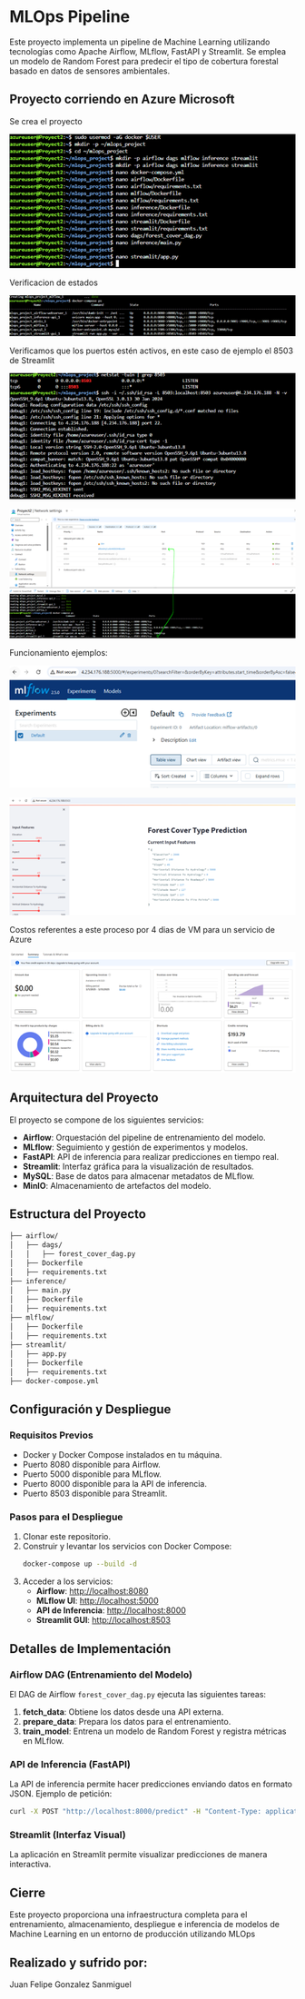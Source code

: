 # MLOps Pipeline

Este proyecto implementa un pipeline de Machine Learning utilizando tecnologías como Apache Airflow, MLflow, FastAPI y Streamlit. Se emplea un modelo de Random Forest para predecir el tipo de cobertura forestal basado en datos de sensores ambientales.

## Proyecto corriendo en Azure Microsoft
Se crea el proyecto

![Se crea el proyecto](https://github.com/juansanm/proyect2/blob/main/p/1.png)

Verificacion de estados

![-](https://github.com/juansanm/proyect2/blob/main/p/2.png)


Verificamos que los puertos estén activos, en este caso de ejemplo el 8503 de Streamlit


![-](https://github.com/juansanm/proyect2/blob/main/p/3.png)


![-](https://github.com/juansanm/proyect2/blob/main/p/4.png)

Funcionamiento ejemplos:


![-](https://github.com/juansanm/proyect2/blob/main/p/5.png)


![-](https://github.com/juansanm/proyect2/blob/main/p/6.png)


Costos referentes a este proceso por 4 dias de VM para un servicio de Azure

![-](https://github.com/juansanm/proyect2/blob/main/p/7.png)


## Arquitectura del Proyecto

El proyecto se compone de los siguientes servicios:

- **Airflow**: Orquestación del pipeline de entrenamiento del modelo.
- **MLflow**: Seguimiento y gestión de experimentos y modelos.
- **FastAPI**: API de inferencia para realizar predicciones en tiempo real.
- **Streamlit**: Interfaz gráfica para la visualización de resultados.
- **MySQL**: Base de datos para almacenar metadatos de MLflow.
- **MinIO**: Almacenamiento de artefactos del modelo.

## Estructura del Proyecto

```
├── airflow/
│   ├── dags/
│   │   ├── forest_cover_dag.py
│   ├── Dockerfile
│   ├── requirements.txt
├── inference/
│   ├── main.py
│   ├── Dockerfile
│   ├── requirements.txt
├── mlflow/
│   ├── Dockerfile
│   ├── requirements.txt
├── streamlit/
│   ├── app.py
│   ├── Dockerfile
│   ├── requirements.txt
├── docker-compose.yml
```

## Configuración y Despliegue

### Requisitos Previos

- Docker y Docker Compose instalados en tu máquina.
- Puerto 8080 disponible para Airflow.
- Puerto 5000 disponible para MLflow.
- Puerto 8000 disponible para la API de inferencia.
- Puerto 8503 disponible para Streamlit.

### Pasos para el Despliegue

1. Clonar este repositorio.
2. Construir y levantar los servicios con Docker Compose:
   ```bash
   docker-compose up --build -d
   ```
3. Acceder a los servicios:
   - **Airflow**: [http://localhost:8080](http://localhost:8080)
   - **MLflow UI**: [http://localhost:5000](http://localhost:5000)
   - **API de Inferencia**: [http://localhost:8000](http://localhost:8000)
   - **Streamlit GUI**: [http://localhost:8503](http://localhost:8503)

## Detalles de Implementación

### Airflow DAG (Entrenamiento del Modelo)

El DAG de Airflow `forest_cover_dag.py` ejecuta las siguientes tareas:

1. **fetch\_data**: Obtiene los datos desde una API externa.
2. **prepare\_data**: Prepara los datos para el entrenamiento.
3. **train\_model**: Entrena un modelo de Random Forest y registra métricas en MLflow.

### API de Inferencia (FastAPI)

La API de inferencia permite hacer predicciones enviando datos en formato JSON. Ejemplo de petición:

```bash
curl -X POST "http://localhost:8000/predict" -H "Content-Type: application/json" -d '{"feature1": 10, "feature2": 20, "feature3": 30}'
```

### Streamlit (Interfaz Visual)

La aplicación en Streamlit permite visualizar predicciones de manera interactiva.

## Cierre

Este proyecto proporciona una infraestructura completa para el entrenamiento, almacenamiento, despliegue e inferencia de modelos de Machine Learning en un entorno de producción utilizando MLOps

## Realizado y sufrido por:
Juan Felipe Gonzalez Sanmiguel


